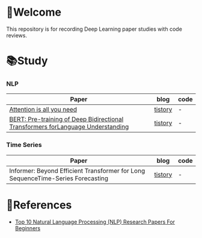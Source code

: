 # 🫡Welcome

This repository is for recording Deep Learning paper studies with code reviews.

# 📚Study
### NLP
|Paper|blog|code|
|----|----|----|
|[Attention is all you need](https://arxiv.org/abs/1706.03762)|[tistory](https://song9ski-program.tistory.com/entry/%EB%85%BC%EB%AC%B8%EB%A6%AC%EB%B7%B0-Attention-is-all-you-need)|-|
|[BERT: Pre-training of Deep Bidirectional Transformers forLanguage Understanding](https://arxiv.org/abs/1810.04805)|[tistory](https://song9ski-program.tistory.com/entry/%EB%85%BC%EB%AC%B8-%EB%A6%AC%EB%B7%B0-BERT-Pre-training-of-Deep-Bidirectional-Transformers-forLanguage-Understanding)|-|

### Time Series
|Paper|blog|code|
|----|----|----|
|Informer: Beyond Efficient Transformer for Long SequenceTime-Series Forecasting|[tistory](https://song9ski-program.tistory.com/entry/%EB%85%BC%EB%AC%B8%EB%A6%AC%EB%B7%B0-Informer-Beyond-Efficient-Transformer-for-Long-SequenceTime-Series-Forecasting)|-|

# 📰References
- [Top 10 Natural Language Processing (NLP) Research Papers For Beginners](https://medium.com/@neri.vvo/top-10-natural-language-processing-nlp-research-papers-for-beginners-79c1dd200e5e)
